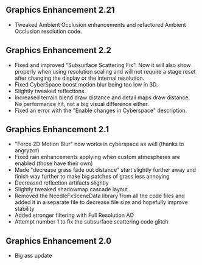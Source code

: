 ## Graphics Enhancement 2.21
- Tweaked Ambient Occlusion enhancements and refactored Ambient Occlusion resolution code.

## Graphics Enhancement 2.2
- Fixed and improved "Subsurface Scattering Fix". Now it will also show properly when using resolution scaling and will not require a stage reset after changing the display or the internal resolution.
- Fixed CyberSpace boost motion blur being too low in 3D.
- Slightly tweaked reflections.
- Increased terrain blend draw distance and detail maps draw distance. No performance hit, not a big visual difference either.
- Fixed an error with the "Enable changes in Cyberspace" description.

## Graphics Enhancement 2.1
- "Force 2D Motion Blur" now works in cyberspace as well (thanks to angryzor)
- Fixed rain enhancements applying when custom atmospheres are enabled (those have their own)
- Made "decrease grass fade out distance" start slightly further away and finish way further to make big patches of grass less annoying
- Decreased reflection artifacts slightly
- Slightly tweaked shadowmap cascade layout
- Removed the NeedleFxSceneData library from all the code files and added it in a separate file to decrease file size and hopefully improve stability
- Added stronger filtering with Full Resolution AO
- Attempt number 1 to fix the subsurface scattering code glitch

## Graphics Enhancement 2.0
- Big ass update
